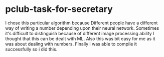 # pclub-task-for-secretary

I chose this particular algorithm because
Different people have a different way of writing a number depending upon their neural network.
Sometimes it's difficult to distinguish because of different image processing ability
I thought that this can be dealt with ML.
Also this was bit easy for me as it was about dealing with numbers.
Finally i was able to compile it successfully so i did this.
